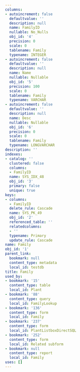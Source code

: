 ```yaml
---
columns:
- autoincrement: false
  defaultvalue: ''
  description: null
  name: FamilyID
  nullable: No_Nulls
  obj_id: '4'
  precision: 0
  scale: 0
  tablename: Family
  typename: INTEGER
- autoincrement: false
  defaultvalue: ''
  description: null
  name: Name
  nullable: Nullable
  obj_id: '5'
  precision: 100
  scale: 0
  tablename: Family
  typename: VARCHAR
- autoincrement: false
  defaultvalue: ''
  description: null
  name: Desc
  nullable: Nullable
  obj_id: '6'
  precision: 0
  scale: 0
  tablename: Family
  typename: LONGVARCHAR
description: ''
indexes:
- catalog: ''
  clustered: false
  columns:
  - FamilyID
  name: SYS_IDX_48
  obj_id: '3'
  primary: false
  unique: true
keys:
- columns:
  - FamilyID
  delete_rule: Cascade
  name: SYS_PK_49
  obj_id: '2'
  referenced_table: ''
  relatedcolumns:
  - ''
  typename: Primary
  update_rule: Cascade
name: Family
obj_id: '1'
parent_link:
  bookmark: null
  content_type: metadata
  local_id: testdb
title: Family
used_by:
- bookmark: '15'
  content_type: table
  local_id: Plant
- bookmark: '88'
  content_type: query
  local_id: FamilyLookup
- bookmark: '136'
  content_type: form
  local_id: Family
- bookmark: '237'
  content_type: form
  local_id: PlantListboxDirectSQL
- bookmark: '252'
  content_type: form
  local_id: Related subform
- bookmark: null
  content_type: report
  local_id: Family
uses: []
---
```


